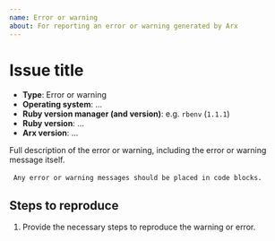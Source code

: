 ```yaml
---
name: Error or warning
about: For reporting an error or warning generated by Arx
---
```


# Issue title

- **Type**: Error or warning
- **Operating system**: ...
- **Ruby version manager (and version)**: e.g. `rbenv` (`1.1.1`)
- **Ruby version**: ...
- **Arx version**: ...

Full description of the error or warning, including the error or warning message itself.

​```
Any error or warning messages should be placed in code blocks.
​```

## Steps to reproduce

1. Provide the necessary steps to reproduce the warning or error.